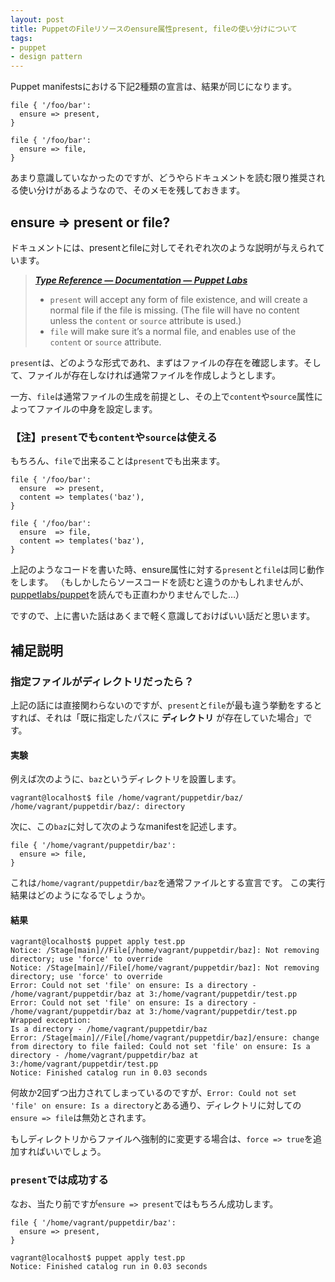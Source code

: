 ```yaml
---
layout: post
title: PuppetのFileリソースのensure属性present, fileの使い分けについて
tags: 
- puppet
- design pattern
---
```

Puppet manifestsにおける下記2種類の宣言は、結果が同じになります。

```puppet
file { '/foo/bar':
  ensure => present,
}

file { '/foo/bar':
  ensure => file,
}
```

あまり意識していなかったのですが、どうやらドキュメントを読む限り推奨される使い分けがあるようなので、そのメモを残しておきます。

## ensure => present or file?

ドキュメントには、presentとfileに対してそれぞれ次のような説明が与えられています。

> [___Type Reference — Documentation — Puppet Labs___](http://docs.puppetlabs.com/references/latest/type.html#file-attribute-ensure)
> 
> * `present` will accept any form of file existence, and will create a normal file if the file is missing. (The file will have no content unless the `content` or `source` attribute is used.)
> * `file` will make sure it’s a normal file, and enables use of the `content` or `source` attribute.

`present`は、どのような形式であれ、まずはファイルの存在を確認します。そして、ファイルが存在しなければ通常ファイルを作成しようとします。

一方、`file`は通常ファイルの生成を前提とし、その上で`content`や`source`属性によってファイルの中身を設定します。

### 【注】`present`でも`content`や`source`は使える

もちろん、`file`で出来ることは`present`でも出来ます。

```puppet
file { '/foo/bar':
  ensure  => present,
  content => templates('baz'),
}

file { '/foo/bar':
  ensure  => file,
  content => templates('baz'),
}
```

上記のようなコードを書いた時、ensure属性に対する`present`と`file`は同じ動作をします。
（もしかしたらソースコードを読むと違うのかもしれませんが、[puppetlabs/puppet](https://github.com/puppetlabs/puppet)を読んでも正直わかりませんでした…）

ですので、上に書いた話はあくまで軽く意識しておけばいい話だと思います。

## 補足説明

### 指定ファイルがディレクトリだったら？

上記の話には直接関わらないのですが、`present`と`file`が最も違う挙動をするとすれば、それは「既に指定したパスに __ディレクトリ__ が存在していた場合」です。

#### 実験

例えば次のように、`baz`というディレクトリを設置します。

```console
vagrant@localhost$ file /home/vagrant/puppetdir/baz/
/home/vagrant/puppetdir/baz/: directory
```

次に、この`baz`に対して次のようなmanifestを記述します。

```puppet
file { '/home/vagrant/puppetdir/baz':
  ensure => file,
}
```

これは`/home/vagrant/puppetdir/baz`を通常ファイルとする宣言です。
この実行結果はどのようになるでしょうか。

#### 結果

```console
vagrant@localhost$ puppet apply test.pp
Notice: /Stage[main]//File[/home/vagrant/puppetdir/baz]: Not removing directory; use 'force' to override
Notice: /Stage[main]//File[/home/vagrant/puppetdir/baz]: Not removing directory; use 'force' to override
Error: Could not set 'file' on ensure: Is a directory - /home/vagrant/puppetdir/baz at 3:/home/vagrant/puppetdir/test.pp
Error: Could not set 'file' on ensure: Is a directory - /home/vagrant/puppetdir/baz at 3:/home/vagrant/puppetdir/test.pp
Wrapped exception:
Is a directory - /home/vagrant/puppetdir/baz
Error: /Stage[main]//File[/home/vagrant/puppetdir/baz]/ensure: change from directory to file failed: Could not set 'file' on ensure: Is a directory - /home/vagrant/puppetdir/baz at 3:/home/vagrant/puppetdir/test.pp
Notice: Finished catalog run in 0.03 seconds
```

何故か2回ずつ出力されてしまっているのですが、`Error: Could not set 'file' on ensure: Is a directory`とある通り、ディレクトリに対しての`ensure => file`は無効とされます。

もしディレクトリからファイルへ強制的に変更する場合は、`force => true`を追加すればいいでしょう。

### `present`では成功する

なお、当たり前ですが`ensure => present`ではもちろん成功します。

```puppet
file { '/home/vagrant/puppetdir/baz':
  ensure => present,
}
```

```console
vagrant@localhost$ puppet apply test.pp
Notice: Finished catalog run in 0.03 seconds
```
